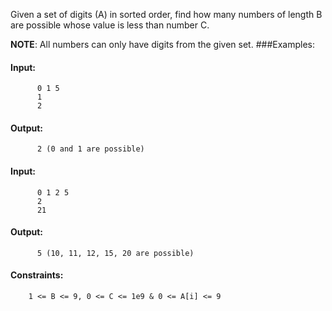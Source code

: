 Given a set of digits (A) in sorted order, find how many numbers of length B are possible whose value is less than number C.

 **NOTE**: All numbers can only have digits from the given set. 
###Examples:

#### Input:
```
	  0 1 5  
	  1  
	  2
```  
#### Output:
```
	  2 (0 and 1 are possible)  
```
#### Input:
```
      0 1 2 5  
	  2  
	  21  
```
#### Output:
```
	  5 (10, 11, 12, 15, 20 are possible)
```
#### Constraints:
```
    1 <= B <= 9, 0 <= C <= 1e9 & 0 <= A[i] <= 9
```
